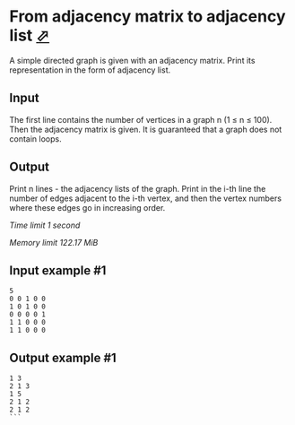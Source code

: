# From adjacency matrix to adjacency list [⬀](https://www.e-olymp.com/en/contests/9060/problems/78603)

A simple directed graph is given with an adjacency matrix. Print its representation in the form of adjacency list.

## Input

The first line contains the number of vertices in a graph n (1 ≤ n ≤ 100). Then the adjacency matrix is given. It is guaranteed that a graph does not contain loops.

## Output

Print n lines - the adjacency lists of the graph. Print in the i-th line the number of edges adjacent to the i-th vertex, and then the vertex numbers where these edges go in increasing order.

_Time limit 1 second_

_Memory limit 122.17 MiB_

## Input example #1
```
5
0 0 1 0 0
1 0 1 0 0
0 0 0 0 1
1 1 0 0 0
1 1 0 0 0
```

## Output example #1
````
1 3
2 1 3
1 5
2 1 2
2 1 2
```

